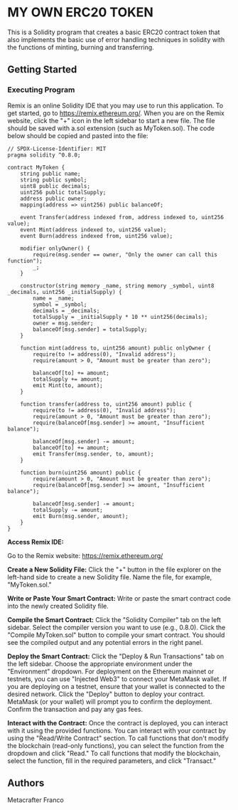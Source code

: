 # MY OWN ERC20 TOKEN
This is a Solidity program that creates a basic ERC20 contract token that also implements the basic use of error handling techniques in solidity with the functions of minting, burning and transferring.
## Getting Started
### Executing Program
Remix is an online Solidity IDE that you may use to run this application. To get started, go to https://remix.ethereum.org/.
When you are on the Remix website, click the "+" icon in the left sidebar to start a new file. The file should be saved with a.sol extension (such as MyToken.sol). The code below should be copied and pasted into the file:

```solidity
// SPDX-License-Identifier: MIT
pragma solidity ^0.8.0;

contract MyToken {
    string public name;
    string public symbol;
    uint8 public decimals;
    uint256 public totalSupply;
    address public owner;
    mapping(address => uint256) public balanceOf;
    
    event Transfer(address indexed from, address indexed to, uint256 value);
    event Mint(address indexed to, uint256 value);
    event Burn(address indexed from, uint256 value);

    modifier onlyOwner() {
        require(msg.sender == owner, "Only the owner can call this function");
        _;
    }

    constructor(string memory _name, string memory _symbol, uint8 _decimals, uint256 _initialSupply) {
        name = _name;
        symbol = _symbol;
        decimals = _decimals;
        totalSupply = _initialSupply * 10 ** uint256(decimals);
        owner = msg.sender;
        balanceOf[msg.sender] = totalSupply;
    }

    function mint(address to, uint256 amount) public onlyOwner {
        require(to != address(0), "Invalid address");
        require(amount > 0, "Amount must be greater than zero");
        
        balanceOf[to] += amount;
        totalSupply += amount;
        emit Mint(to, amount);
    }

    function transfer(address to, uint256 amount) public {
        require(to != address(0), "Invalid address");
        require(amount > 0, "Amount must be greater than zero");
        require(balanceOf[msg.sender] >= amount, "Insufficient balance");

        balanceOf[msg.sender] -= amount;
        balanceOf[to] += amount;
        emit Transfer(msg.sender, to, amount);
    }

    function burn(uint256 amount) public {
        require(amount > 0, "Amount must be greater than zero");
        require(balanceOf[msg.sender] >= amount, "Insufficient balance");

        balanceOf[msg.sender] -= amount;
        totalSupply -= amount;
        emit Burn(msg.sender, amount);
    }
}

```


**Access Remix IDE:**

Go to the Remix website: https://remix.ethereum.org/

**Create a New Solidity File:**
Click the "+" button in the file explorer on the left-hand side to create a new Solidity file.
Name the file, for example, "MyToken.sol."

**Write or Paste Your Smart Contract:**
Write or paste the smart contract code into the newly created Solidity file.

**Compile the Smart Contract:**
Click the "Solidity Compiler" tab on the left sidebar.
Select the compiler version you want to use (e.g., 0.8.0).
Click the "Compile MyToken.sol" button to compile your smart contract. You should see the compiled output and any potential errors in the right panel.

**Deploy the Smart Contract:**
Click the "Deploy & Run Transactions" tab on the left sidebar.
Choose the appropriate environment under the "Environment" dropdown. For deployment on the Ethereum mainnet or testnets, you can use "Injected Web3" to connect your MetaMask wallet.
If you are deploying on a testnet, ensure that your wallet is connected to the desired network.
Click the "Deploy" button to deploy your contract. MetaMask (or your wallet) will prompt you to confirm the deployment. Confirm the transaction and pay any gas fees.

**Interact with the Contract:**
Once the contract is deployed, you can interact with it using the provided functions.
You can interact with your contract by using the "Read/Write Contract" section.
To call functions that don't modify the blockchain (read-only functions), you can select the function from the dropdown and click "Read."
To call functions that modify the blockchain, select the function, fill in the required parameters, and click "Transact."

## Authors
Metacrafter Franco
